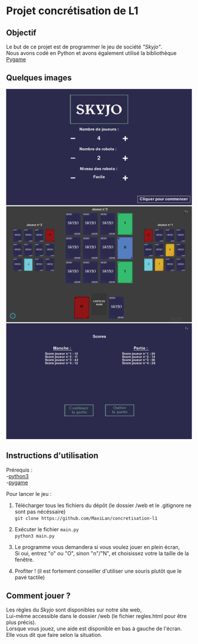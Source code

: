 # Projet concrétisation de L1

## Objectif  
Le but de ce projet est de programmer le jeu de société _"Skyjo"_.  
Nous avons codé en Python et avons également utilisé la bibliothèque [Pygame](https://www.pygame.org/docs/)


## Quelques images  
![Image1](images/capture1.png)  
![Image2](images/capture2.png)  
![Image3](images/capture3.png)  


## Instructions d'utilisation

Prérequis :  
-[python3](https://www.python.org/downloads/)  
-[pygame](https://www.pygame.org/wiki/GettingStarted)


Pour lancer le jeu :  
1. Télécharger tous les fichiers du dépôt (le dossier /web et le .gitignore ne sont pas nécéssaire)  
   ```git clone https://github.com/MaxiLan/concretisation-l1```
2. Exécuter le fichier `main.py`  
   ```python3 main.py```
3. Le programme vous demandera si vous voulez jouer en plein écran,  
   Si oui, entrez "o" ou "O", sinon "n"/"N", et choisissez votre la taille de la fenêtre.

4. Profiter ! (il est fortement conseiller d'utiliser une souris plutôt que le pavé tactile)

## Comment jouer ?

Les règles du _Skyjo_ sont disponibles sur notre site web,  
Lui-même accessible dans le dossier /web (le fichier regles.html pour être plus précis).  
Lorsque vous jouez, une aide est disponible en bas à gauche de l'écran.  
Elle vous dit que faire selon la situation.